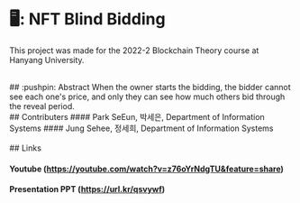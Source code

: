 # 🖥️: NFT Blind Bidding
This project was made for the 2022-2 Blockchain Theory course at Hanyang University.<div>

<br>
## :pushpin: Abstract
When the owner starts the bidding, the bidder cannot see each one's price, and only they can see how much others bid through the reveal period.

<br>
## Contributers
#### Park SeEun, 박세은, Department of Information Systems 
#### Jung Sehee, 정세희, Department of Information Systems <div>

<br>  
## Links

#### Youtube (https://youtube.com/watch?v=z76oYrNdgTU&feature=share)

#### Presentation PPT (https://url.kr/qsvywf) 
